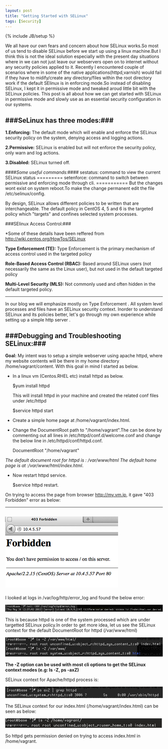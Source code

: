 ```yaml
---
layout: post
title: "Getting Started with SELinux"
tags: [Security]
---
```

{% include JB/setup %}

We all have our own fears and concern about how SELinux works.So most of us tend to disable SELinux before we start up using a linux machine.But I think this is not the ideal solution especially with the present day situations where in we can not just leave our webservers open on to internet without any security policies applied to it.
Recently I encountered couple of scenarios where in some of the native applications(httpd,varnish) would fail if they have to midify/create any directory/files within the root directory work if the default SElinux is in enforcing mode.So instead of disabling SELinux, I kept it in permissive mode and tweaked aroud little bit with the SELinux policies.
This post is all about how we can get started with SELinux in permissive mode and slowly use as an essential security configuration in our systems.

###SeLinux has three modes:###
------------------------------
**1.Enforcing:** The default mode which will enable and enforce the SELinux security policy on the system, denying access and logging actions.

**2.Permissive:** SELinux is enabled but will not enforce the security policy, only warn and log actions.

**3.Disabled:** SELinux turned off.

####*Some useful commands:*####
    sestatus: command to view the current SELinux status
    =========
    setenforce: command to switch between permissive and enforcing mode through cli.
    ===========
    But the changes wont exist on system reboot.To make the change permanent edit the file /etc/selinux/config.

By design, SELinux allows different policies to be written that are interchangeable. The default policy in CentOS 4, 5 and 6 is the targeted policy which "targets" and confines selected system processes.

###SElinux Access Control:###

*Some of these details have been reffered from <http://wiki.centos.org/HowTos/SELinux>

**Type Enforcement (TE):** Type Enforcement is the primary mechanism of access control used in the targeted policy

**Role-Based Access Control (RBAC):** Based around SELinux users (not necessarily the same as the Linux user), but not used in the default targeted policy

**Multi-Level Security (MLS):** Not commonly used and often hidden in the default targeted policy. 

------------------------------------------------------------------------------------------------------------------

In our blog we will emphasize mostly on Type Enforcement .
All system level processes and files have an SELinux security context.
Inorder to understand SELinux and its policies better, let's go through my own experience while setting up a simple http server .


###Debugging and Troubleshooting SELinux:###
-----------------------------------------------
**Goal:** My intent was to setup a simple webserver using apache httpd, where my website contents will be there in my home directory /home/vagrant/content. With this goal in mind I started as below.

* In a linux vm (Centos.RHEL etc) install httpd as below.

    $yum install httpd

    This will install httpd in your machine and created the related  conf files under /etc/httpd
    
    $service httpd start

* Create a simple home page at /home/vagrant/index.html.

+ Change the DocumentRoot path to "/home/vagrant".The can be done by commenting out all lines in
 /etc/httpd/conf.d/welcome.conf and change the below line in /etc/httpd/conf/httpd.conf.

    DocumentRoot "/home/vagrant" 

 *The default document root for httpd is : /var/www/html* 
 *The default home page is at :/var/www/html/index.html*. 

* Now restart httpd service.

    $service httpd restart.


On trying to access the page from browser http://my.vm.ip, it gave "403 Forbidden" error as below:

---------------------------------
![screenshot1](/images/scs-3.png)
---------------------------------

I looked at logs in  /var/log/http/error_log and found  the below error:

![screenshot2](/images/scs-2.png)

This is because httpd is one of the system processed which are under targetted SELinux policy.In order to get more idea, let us see the SELinux context for the default DocumentRoot for httpd (/var/www/html)

![screenshot3](/images/scs-1.png)

**The -Z option can be used with most cli options to get the SELinux context modes (e.g: ls -Z, ps -axZ)**

SELinux context for Apache/httpd process is:

![screenshot4](/images/scs-5.png)

The SELinux context for our index.html (/home/vagrant/index.html) can be seen as below:

![screenshot5](/images/scs-4.png)

So httpd gets permission denied on trying to access index.html in /home/vagrant.











